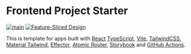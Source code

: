 # Frontend Project Starter

[![main](https://github.com/osovv/template/actions/workflows/ci.yml/badge.svg?branch=main)](https://github.com/osovv/template/actions)
[![Feature-Sliced Design](https://img.shields.io/badge/architecture-%F0%9F%8D%B0%20feature--sliced-blue)](https://feature-sliced.design/)

This is template for apps built with [React](https://reactjs.org/) [TypeScript](https://www.typescriptlang.org/), [Vite](https://vitejs.dev/), [TailwindCSS](https://tailwindcss.com/), [Material Tailwind](https://www.material-tailwind.com/), [Effector](https://effector.dev), [Atomic Router](https://atomic-router.github.io/), [Storybook](https://storybook.js.org/) and [GitHub Actions](https://docs.github.com/en/actions).
